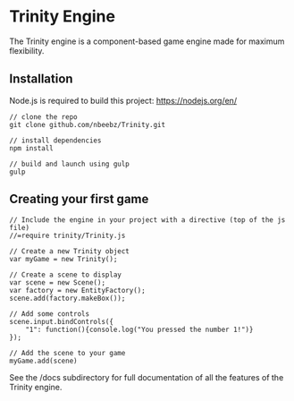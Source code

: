 # Trinity Engine

The Trinity engine is a component-based game engine made for maximum flexibility.

## Installation

Node.js is required to build this project: https://nodejs.org/en/

```
// clone the repo
git clone github.com/nbeebz/Trinity.git

// install dependencies
npm install

// build and launch using gulp
gulp
```

## Creating your first game

```
// Include the engine in your project with a directive (top of the js file)
//=require trinity/Trinity.js

// Create a new Trinity object
var myGame = new Trinity();

// Create a scene to display
var scene = new Scene();
var factory = new EntityFactory();
scene.add(factory.makeBox());

// Add some controls
scene.input.bindControls({
    "1": function(){console.log("You pressed the number 1!")}
});

// Add the scene to your game
myGame.add(scene)
```

See the /docs subdirectory for full documentation of all the features of the Trinity engine.